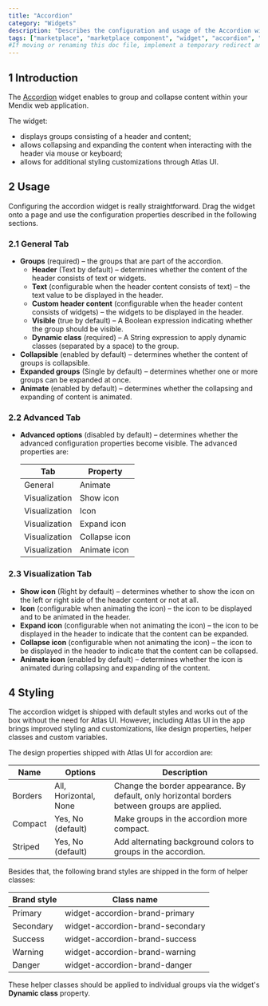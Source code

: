 ```yaml
---
title: "Accordion"
category: "Widgets"
description: "Describes the configuration and usage of the Accordion widget, which is available in the Mendix Marketplace."
tags: ["marketplace", "marketplace component", "widget", "accordion", "group box", "platform support"]
#If moving or renaming this doc file, implement a temporary redirect and let the respective team know they should update the URL in the product. See Mapping to Products for more details.
---
```


## 1 Introduction

The [Accordion]() widget enables to group and collapse content within your Mendix web application.

The widget:

* displays groups consisting of a header and content;
* allows collapsing and expanding the content when interacting with the header via mouse or keyboard;
* allows for additional styling customizations through Atlas UI.

## 2 Usage

Configuring the accordion widget is really straightforward. Drag the widget onto a page and use the configuration properties described in the following sections.

### 2.1 General Tab

* **Groups** (required) – the groups that are part of the accordion.
  * **Header** (Text by default) – determines whether the content of the header consists of text or widgets.
  * **Text** (configurable when the header content consists of text) – the text value to be displayed in the header.
  * **Custom header content** (configurable when the header content consists of widgets) – the widgets to be displayed in the header.
  * **Visible** (true by default) – A Boolean expression indicating whether the group should be visible.
  * **Dynamic class** (required) – A String expression to apply dynamic classes (separated by a space) to the group.
* **Collapsible** (enabled by default) – determines whether the content of groups is collapsible.
* **Expanded groups** (Single by default) – determines whether one or more groups can be expanded at once.
* **Animate** (enabled by default) – determines whether the collapsing and expanding of content is animated.


### 2.2 Advanced Tab

* **Advanced options** (disabled by default) – determines whether the advanced configuration properties become visible. The advanced properties are:

  | Tab           | Property      |
  |---------------|---------------|
  | General       | Animate       |
  | Visualization | Show icon     |
  | Visualization | Icon          |
  | Visualization | Expand icon   |
  | Visualization | Collapse icon |
  | Visualization | Animate icon  |

### 2.3 Visualization Tab

* **Show icon** (Right by default) – determines whether to show the icon on the left or right side of the header content or not at all.
* **Icon** (configurable when animating the icon) – the icon to be displayed and to be animated in the header.
* **Expand icon** (configurable when not animating the icon) – the icon to be displayed in the header to indicate that the content can be expanded.
* **Collapse icon** (configurable when not animating the icon) – the icon to be displayed in the header to indicate that the content can be collapsed.
* **Animate icon** (enabled by default) – determines whether the icon is animated during collapsing and expanding of the content.

## 4 Styling

The accordion widget is shipped with default styles and works out of the box without the need for Atlas UI. However, including Atlas UI in the app brings improved styling and customizations, like design properties, helper classes and custom variables.

The design properties shipped with Atlas UI for accordion are:

| Name    | Options               | Description                                                                                   |
|---------|-----------------------|-----------------------------------------------------------------------------------------------|
| Borders | All, Horizontal, None | Change the border appearance. By default, only horizontal borders between groups are applied. |
| Compact | Yes, No (default)     | Make groups in the accordion more compact.                                                    |
| Striped | Yes, No (default)     | Add alternating background colors to groups in the accordion.                                 |

Besides that, the following brand styles are shipped in the form of helper classes:

| Brand style | Class name                       |
|-------------|----------------------------------|
| Primary     | widget-accordion-brand-primary   |
| Secondary   | widget-accordion-brand-secondary |
| Success     | widget-accordion-brand-success   |
| Warning     | widget-accordion-brand-warning   |
| Danger      | widget-accordion-brand-danger    |

These helper classes should be applied to individual groups via the widget's **Dynamic class** property.
